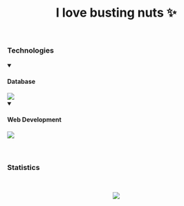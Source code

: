 <h1 align="center">I love busting nuts ✨</h1>



<br>
<h3>Technologies</h3>
<details open><summary><h4>Database</h4></summary><img src="https://skillicons.dev/icons?i=mysql"/></details>
<details open><summary><h4>Web Development</h4></summary><img src="https://skillicons.dev/icons?i=html,css,js,nodejs"/></details>
<br><br>
 <h3>Statistics</h3><br>
<div align="center">
 
![](http://github-profile-summary-cards.vercel.app/api/cards/profile-details?username=deltagamingch&theme=tokyonight)
